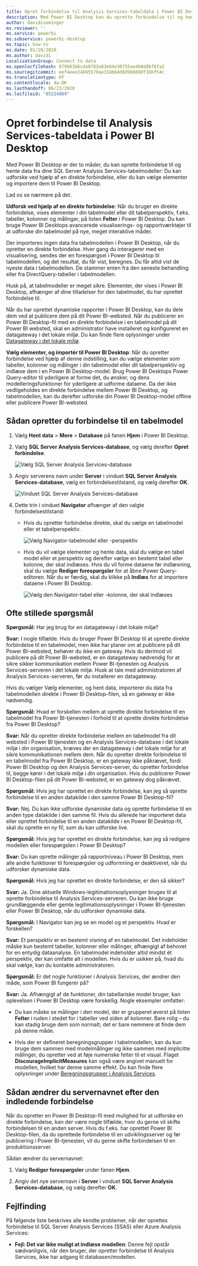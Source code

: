 ```yaml
---
title: Opret forbindelse til Analysis Services-tabeldata i Power BI Desktop
description: Med Power BI Desktop kan du oprette forbindelse til og hente data fra dine SQL Server Analysis Services-tabelmodeller enten ved hjælp af en direkte forbindelse eller ved at vælge elementer, der skal importeres til Power BI Desktop.
author: davidiseminger
ms.reviewer: ''
ms.service: powerbi
ms.subservice: powerbi-desktop
ms.topic: how-to
ms.date: 01/28/2020
ms.author: davidi
LocalizationGroup: Connect to data
ms.openlocfilehash: 6f9661b6cda8782e83e64e30f55ae4b0d8bf6fa2
ms.sourcegitcommit: eef4eee24695570ae3186b4d8d99660df16bf54c
ms.translationtype: HT
ms.contentlocale: da-DK
ms.lasthandoff: 06/23/2020
ms.locfileid: "85224869"
---
```

# <a name="connect-to-analysis-services-tabular-data-in-power-bi-desktop"></a>Opret forbindelse til Analysis Services-tabeldata i Power BI Desktop
Med Power BI Desktop er der to måder, du kan oprette forbindelse til og hente data fra dine SQL Server Analysis Services-tabelmodeller: Du kan udforske ved hjælp af en direkte forbindelse, eller du kan vælge elementer og importere dem til Power BI Desktop.

Lad os se nærmere på det.

**Udforsk ved hjælp af en direkte forbindelse**: Når du bruger en direkte forbindelse, vises elementer i din tabelmodel eller dit tabelperspektiv, f.eks. tabeller, kolonner og målinger, på listen **Felter** i Power BI Desktop. Du kan bruge Power BI Desktops avancerede visualiserings- og rapportværktøjer til at udforske din tabelmodel på nye, meget interaktive måder.

Der importeres ingen data fra tabelmodellen i Power BI Desktop, når du opretter en direkte forbindelse. Hver gang du interagerer med en visualisering, sendes der en forespørgsel i Power BI Desktop til tabelmodellen, og det resultat, du får vist, beregnes. Du får altid vist de nyeste data i tabelmodellen. De stammer enten fra den seneste behandling eller fra DirectQuery-tabeller i tabelmodellen. 

Husk på, at tabelmodeller er meget sikre. Elementer, der vises i Power BI Desktop, afhænger af dine tilladelser for den tabelmodel, du har oprettet forbindelse til.

Når du har oprettet dynamiske rapporter i Power BI Desktop, kan du dele dem ved at publicere dem på dit Power BI-websted. Når du publicerer en Power BI Desktop-fil med en direkte forbindelse i en tabelmodel på dit Power BI websted, skal en administrator have installeret og konfigureret en datagateway i det lokale miljø. Du kan finde flere oplysninger under [Datagateway i det lokale miljø](service-gateway-onprem.md).

**Vælg elementer, og importér til Power BI Desktop**: Når du opretter forbindelse ved hjælp af denne indstilling, kan du vælge elementer som tabeller, kolonner og målinger i din tabelmodel eller dit tabelperspektiv og indlæse dem i en Power BI Desktop-model. Brug Power BI Desktops Power Query-editor til yderligere at forme det, du ønsker, og dens modelleringsfunktioner for yderligere at udforme dataene. Da der ikke vedligeholdes en direkte forbindelse mellem Power BI Desktop, og tabelmodellen, kan du derefter udforske din Power BI Desktop-model offline eller publicere Power BI-websted.

## <a name="to-connect-to-a-tabular-model"></a>Sådan opretter du forbindelse til en tabelmodel
1. Vælg **Hent data** > **Mere** > **Database** på fanen **Hjem** i Power BI Desktop.
   
1. Vælg **SQL Server Analysis Services-database**, og vælg derefter **Opret forbindelse**.
   
   ![Vælg SQL Server Analysis Services-database](media/desktop-analysis-services-tabular-data/pbid_sqlas_getdata_as.png)
3. Angiv serverens navn under **Server** i vinduet **SQL Server Analysis Services-database**, vælg en forbindelsestilstand, og vælg derefter **OK**.
   
   ![Vinduet SQL Server Analysis Services-database](media/desktop-analysis-services-tabular-data/pbid_sqlas_getdata_as_server.png)
4. Dette trin i vinduet **Navigator** afhænger af den valgte forbindelsestilstand:

   - Hvis du opretter forbindelse direkte, skal du vælge en tabelmodel eller et tabelperspektiv.
  
      ![Vælg Navigator-tabelmodel eller -perspektiv](media/desktop-analysis-services-tabular-data/pbid_sqlas_getdata_as_live.png)
   - Hvis du vil vælge elementer og hente data, skal du vælge en tabel model eller et perspektiv og derefter vælge en bestemt tabel eller kolonne, der skal indlæses. Hvis du vil forme dataene før indlæsning, skal du vælge **Rediger forespørgsler** for at åbne Power Query-editoren. Når du er færdig, skal du klikke på **Indlæs** for at importere dataene i Power BI Desktop.

      ![Vælg den Navigator-tabel eller -kolonne, der skal indlæses](media/desktop-analysis-services-tabular-data/pbid_sqlas_getdata_as_select.png)

## <a name="frequently-asked-questions"></a>Ofte stillede spørgsmål
**Spørgsmål:** Har jeg brug for en datagateway i det lokale miljø?

**Svar:** I nogle tilfælde. Hvis du bruger Power BI Desktop til at oprette direkte forbindelse til en tabelmodel, men ikke har planer om at publicere på dit Power BI-websted, behøver du ikke en gateway. Hvis du derimod vil publicere på dit Power BI-websted, er en datagateway nødvendig for at sikre sikker kommunikation mellem Power BI-tjenesten og Analysis Services-serveren i det lokale miljø. Husk at tale med administratoren af Analysis Services-serveren, før du installerer en datagateway.

Hvis du vælger Vælg elementer, og hent data, importerer du data fra tabelmodellen direkte i Power BI Desktop-filen, så en gateway er ikke nødvendig.

**Spørgsmål:** Hvad er forskellen mellem at oprette direkte forbindelse til en tabelmodel fra Power BI-tjenesten i forhold til at oprette direkte forbindelse fra Power BI Desktop?

**Svar:** Når du opretter direkte forbindelse mellem en tabelmodel fra dit websted i Power BI tjenesten og en Analysis Services-database i det lokale miljø i din organisation, kræves der en datagateway i det lokale miljø for at sikre kommunikationen mellem dem. Når du opretter direkte forbindelse til en tabelmodel fra Power BI Desktop, er en gateway ikke påkrævet, fordi Power BI Desktop og den Analysis Services-server, du opretter forbindelse til, begge kører i det lokale miljø i din organisation. Hvis du publicerer Power BI Desktop-filen på dit Power BI-websted, er en gateway dog påkrævet.

**Spørgsmål:** Hvis jeg har oprettet en direkte forbindelse, kan jeg så oprette forbindelse til en anden datakilde i den samme Power BI Desktop-fil?

**Svar:** Nej. Du kan ikke udforske dynamiske data og oprette forbindelse til en anden type datakilde i den samme fil. Hvis du allerede har importeret data eller oprettet forbindelse til en anden datakilde i en Power BI Desktop-fil, skal du oprette en ny fil, som du kan udforske live.

**Spørgsmål:** Hvis jeg har oprettet en direkte forbindelse, kan jeg så redigere modellen eller forespørgslen i Power BI Desktop?

**Svar:** Du kan oprette målinger på rapportniveau i Power BI Desktop, men alle andre funktioner til forespørgsler og udformning er deaktiveret, når du udforsker dynamiske data.

**Spørgsmål:** Hvis jeg har oprettet en direkte forbindelse, er den så sikker?

**Svar:** Ja. Dine aktuelle Windows-legitimationsoplysninger bruges til at oprette forbindelse til Analysis Services-serveren. Du kan ikke bruge grundlæggende eller gemte legitimationsoplysninger i Power BI-tjenesten eller Power BI Desktop, når du udforsker dynamiske data.

**Spørgsmål:** I Navigator kan jeg se en model og et perspektiv. Hvad er forskellen?

**Svar:** Et perspektiv er en bestemt visning af en tabelmodel. Det indeholder måske kun bestemt tabeller, kolonner eller målinger, afhængigt af behovet for en entydig dataanalyse. En tabelmodel indeholder altid mindst ét perspektiv, der kan omfatte alt i modellen. Hvis du er usikker på, hvad du skal vælge, kan du kontakte administratoren.

**Spørgsmål:** Er det nogle funktioner i Analysis Services, der ændrer den måde, som Power BI fungerer på?

**Svar:** Ja. Afhængigt af de funktioner, din tabellariske model bruger, kan oplevelsen i Power BI Desktop være forskellig. Nogle eksempler omfatter:
* Du kan måske se målinger i den model, der er grupperet øverst på listen **Felter** i ruden i stedet for i tabeller ved siden af kolonner. Bare rolig – du kan stadig bruge dem som normalt; det er bare nemmere at finde dem på denne måde.

* Hvis der er defineret beregningsgrupper i tabelmodellen, kan du kun bruge dem sammen med modelmålinger og ikke sammen med implicitte målinger, du opretter ved at føje numeriske felter til et visual. Flaget **DiscourageImplicitMeasures** kan også være angivet manuelt for modellen, hvilket har denne samme effekt. Du kan finde flere oplysninger under [Beregningsgrupper i Analysis Services](https://docs.microsoft.com/analysis-services/tabular-models/calculation-groups#benefits).

## <a name="to-change-the-server-name-after-initial-connection"></a>Sådan ændrer du servernavnet efter den indledende forbindelse
Når du opretter en Power BI Desktop-fil med mulighed for at udforske en direkte forbindelse, kan der være nogle tilfælde, hvor du gerne vil skifte forbindelsen til en anden server. Hvis du f.eks. har oprettet Power BI Desktop-filen, da du oprettede forbindelse til en udviklingsserver og før publicering i Power BI-tjenesten, vil du gerne skifte forbindelsen til en produktionsserver.

Sådan ændrer du servernavnet:

1. Vælg **Rediger forespørgsler** under fanen **Hjem**.

2. Angiv det nye servernavn i **Server** i vinduet **SQL Server Analysis Services-database**, og vælg derefter **OK**.

   
## <a name="troubleshooting"></a>Fejlfinding 
På følgende liste beskrives alle kendte problemer, når der oprettes forbindelse til SQL Server Analysis Services (SSAS) eller Azure Analysis Services: 

* **Fejl: Det var ikke muligt at indlæse modellen**: Denne fejl opstår sædvanligvis, når den bruger, der opretter forbindelse til Analysis Services, ikke har adgang til databasen/modellen.

